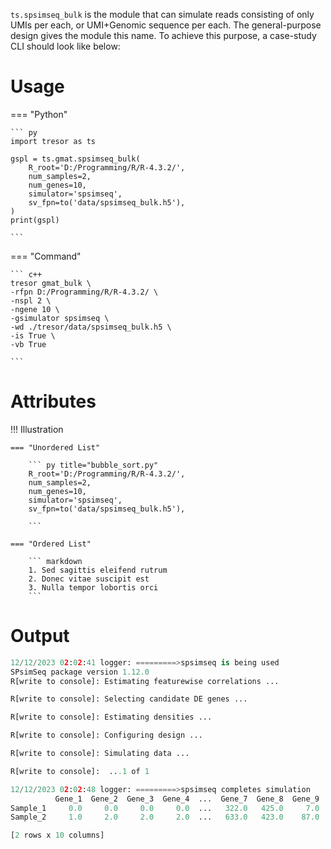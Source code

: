 
`ts.spsimseq_bulk` is the module that can simulate reads consisting of only UMIs per each, or UMI+Genomic sequence per each. The general-purpose design gives the module this name. To achieve this purpose, a case-study CLI should look like below:

# Usage

=== "Python"

    ``` py
    import tresor as ts

    gspl = ts.gmat.spsimseq_bulk(
        R_root='D:/Programming/R/R-4.3.2/',
        num_samples=2,
        num_genes=10,
        simulator='spsimseq',
        sv_fpn=to('data/spsimseq_bulk.h5'),
    )
    print(gspl)
    
    ```

=== "Command"

    ``` c++
    tresor gmat_bulk \
    -rfpn D:/Programming/R/R-4.3.2/ \
    -nspl 2 \
    -ngene 10 \
    -gsimulator spsimseq \
    -wd ./tresor/data/spsimseq_bulk.h5 \
    -is True \
    -vb True
            
    ```

# Attributes
!!! Illustration

    === "Unordered List"
        
        ``` py title="bubble_sort.py"
        R_root='D:/Programming/R/R-4.3.2/',
        num_samples=2,
        num_genes=10,
        simulator='spsimseq',
        sv_fpn=to('data/spsimseq_bulk.h5'),
        
        ```

    === "Ordered List"

        ``` markdown
        1. Sed sagittis eleifend rutrum
        2. Donec vitae suscipit est
        3. Nulla tempor lobortis orci
        ```


# Output

``` py
12/12/2023 02:02:41 logger: =========>spsimseq is being used
SPsimSeq package version 1.12.0 
R[write to console]: Estimating featurewise correlations ...

R[write to console]: Selecting candidate DE genes ...

R[write to console]: Estimating densities ...

R[write to console]: Configuring design ...

R[write to console]: Simulating data ...

R[write to console]:  ...1 of 1

12/12/2023 02:02:48 logger: =========>spsimseq completes simulation
          Gene_1  Gene_2  Gene_3  Gene_4  ...  Gene_7  Gene_8  Gene_9  Gene_10
Sample_1     0.0     0.0     0.0     0.0  ...   322.0   425.0     7.0   1202.0
Sample_2     1.0     2.0     2.0     2.0  ...   633.0   423.0    87.0   1619.0

[2 rows x 10 columns]
```